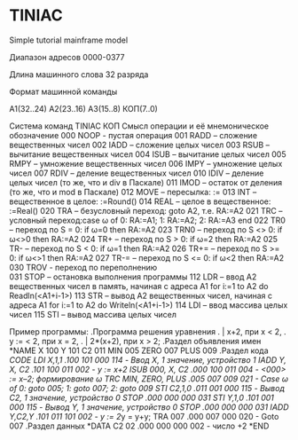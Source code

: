 # TINIAC
Simple tutorial mainframe model

Диапазон адресов 0000-0377

Длина машинного слова 32 разряда

Формат машинной команды 

A1(32..24) A2(23..16) A3(15..8) КОП(7..0)


Система команд TINIAC
КОП Смысл операции и её мнемоническое обозначение
000 	NOOP 	- пустая операция
001 	RADD 	– сложение вещественных чисел
002 	IADD 	– сложение целых чисел
003 	RSUB 	– вычитание вещественных чисел
004 	ISUB 	– вычитание целых чисел
005 	RMPY 	– умножение вещественных чисел
006 	IMPY 	– умножение целых чисел
007 	RDIV 	– деление вещественных чисел
010 	IDIV 	– деление целых чисел (то же, что и div в Паскале)
011 	IMOD 	– остаток от деления (то же, что и mod в Паскале)
012 	MOVE 	– пересылка: <A1>:=<A3>
013 	INT 	– вещественное в целое: <A1>:=Round(<A3>)
014 	REAL 	– целое в вещественное: <A1>:=Real(<A3>)
020 	TRA	– безусловный переход: goto A2, т.е. RA:=A2
021 	TRC 	– условный переход:case ω of 0: RA:=A1; 1: RA:=A2; 2: RA:=A3 end
022 	TR0 	– переход по S = 0: if ω=0 then RA:=A2
023 	TRN0 	– переход по S <> 0: if ω<>0 then RA:=A2
024 	TR+ 	– переход по S > 0: if ω=2 then RA:=A2
025 	TR- 	– переход по S < 0: if ω=1 then RA:=A2
026 	TR+= 	– переход по S >= 0: if ω<>1 then RA:=A2
027 	TR-= 	– переход по S <= 0: if ω<2 then RA:=A2
030 	TROV 	- переход по переполнению  
031 	STOP 	– остановка выполнения программы
112 	LDR 	– ввод A2 вещественных чисел в память, начиная с адреса A1 for i:=1 to А2 do Readln(<А1+i-1>)
113 	STR 	– вывод A2 вещественных чисел, начиная с адреса A1 for i:=1 to А2 do Writeln(<А1+i-1>)
114 	LDI 	– ввод массива целых чисел
115 	STI 	– вывод массива целых чисел
  
Пример программы:
.Программа решения уравнения
.       | x+2, при x < 2,
. y := <  2, при x = 2,
.       | 2*(x+2), при x > 2;
.Раздел объявления имен
*NAME 
X 100
Y 101
C2 011
MIN 005
ZERO 007
PLUS 009
.Раздел кода
*CODE
LDI  X,1,1              .100 101 000 114 - Ввод X, 1 значение, устройство 1
IADD Y, X, C2           .101 100 011 002 - y := x+2
ISUB 000, X, C2         .000 100 011 004 - <000> := x–2; формирование ω
TRC  MIN, ZERO, PLUS    .005 007 009 021 - Case ω of 0: goto 005; 1: goto 007; 2: goto 009
STI  C2,1,0             .011 001 000 115 - Вывод С2, 1 значение, устройство 0
STOP                    .000 000 000 031
STI  Y,1,0              .101 001 000 115 - Вывод Y, 1 значение, устройство 0
STOP                    .000 000 000 031
IADD Y,C2,Y             .101 011 101 002 - y := 2*y = y+y;
TRA  007                .000 007 000 020 - Goto 007
.Раздел данных
*DATA
C2 02                   .000 000 000 002 - число +2
*END
